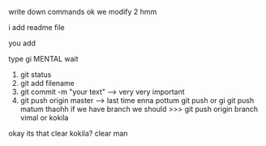 write down commands
ok
we modify 2 hmm

i add readme file 


you add 

type gi  MENTAL wait 
1. git status
2. git add filename
3. git commit -m "your text"  --> very very important
4. git push origin master --> last time enna pottum git push or gi
git push matum thaohh if we have branch we should  >>>   git push origin branch vimal or kokila

okay its that clear kokila?
clear man
